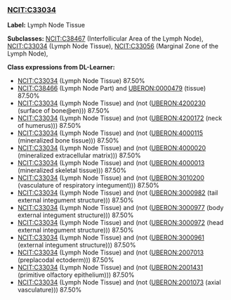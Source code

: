 
### [NCIT:C33034](http://purl.obolibrary.org/obo/NCIT_C33034)
**Label:** Lymph Node Tissue

**Subclasses:** [NCIT:C38467](http://purl.obolibrary.org/obo/NCIT_C38467) (Interfollicular Area of the Lymph Node), [NCIT:C33034](http://purl.obolibrary.org/obo/NCIT_C33034) (Lymph Node Tissue), [NCIT:C33056](http://purl.obolibrary.org/obo/NCIT_C33056) (Marginal Zone of the Lymph Node), 

**Class expressions from DL-Learner:**

- [NCIT:C33034](http://purl.obolibrary.org/obo/NCIT_C33034) (Lymph Node Tissue) 87.50%
- [NCIT:C38466](http://purl.obolibrary.org/obo/NCIT_C38466) (Lymph Node Part) and [UBERON:0000479](http://purl.obolibrary.org/obo/UBERON_0000479) (tissue) 87.50%
- [NCIT:C33034](http://purl.obolibrary.org/obo/NCIT_C33034) (Lymph Node Tissue) and (not ([UBERON:4200230](http://purl.obolibrary.org/obo/UBERON_4200230) (surface of bone@en))) 87.50%
- [NCIT:C33034](http://purl.obolibrary.org/obo/NCIT_C33034) (Lymph Node Tissue) and (not ([UBERON:4200172](http://purl.obolibrary.org/obo/UBERON_4200172) (neck of humerus))) 87.50%
- [NCIT:C33034](http://purl.obolibrary.org/obo/NCIT_C33034) (Lymph Node Tissue) and (not ([UBERON:4000115](http://purl.obolibrary.org/obo/UBERON_4000115) (mineralized bone tissue))) 87.50%
- [NCIT:C33034](http://purl.obolibrary.org/obo/NCIT_C33034) (Lymph Node Tissue) and (not ([UBERON:4000020](http://purl.obolibrary.org/obo/UBERON_4000020) (mineralized extracellular matrix))) 87.50%
- [NCIT:C33034](http://purl.obolibrary.org/obo/NCIT_C33034) (Lymph Node Tissue) and (not ([UBERON:4000013](http://purl.obolibrary.org/obo/UBERON_4000013) (mineralized skeletal tissue))) 87.50%
- [NCIT:C33034](http://purl.obolibrary.org/obo/NCIT_C33034) (Lymph Node Tissue) and (not ([UBERON:3010200](http://purl.obolibrary.org/obo/UBERON_3010200) (vasculature of respiratory integument))) 87.50%
- [NCIT:C33034](http://purl.obolibrary.org/obo/NCIT_C33034) (Lymph Node Tissue) and (not ([UBERON:3000982](http://purl.obolibrary.org/obo/UBERON_3000982) (tail external integument structure))) 87.50%
- [NCIT:C33034](http://purl.obolibrary.org/obo/NCIT_C33034) (Lymph Node Tissue) and (not ([UBERON:3000977](http://purl.obolibrary.org/obo/UBERON_3000977) (body external integument structure))) 87.50%
- [NCIT:C33034](http://purl.obolibrary.org/obo/NCIT_C33034) (Lymph Node Tissue) and (not ([UBERON:3000972](http://purl.obolibrary.org/obo/UBERON_3000972) (head external integument structure))) 87.50%
- [NCIT:C33034](http://purl.obolibrary.org/obo/NCIT_C33034) (Lymph Node Tissue) and (not ([UBERON:3000961](http://purl.obolibrary.org/obo/UBERON_3000961) (external integument structure))) 87.50%
- [NCIT:C33034](http://purl.obolibrary.org/obo/NCIT_C33034) (Lymph Node Tissue) and (not ([UBERON:2007013](http://purl.obolibrary.org/obo/UBERON_2007013) (preplacodal ectoderm))) 87.50%
- [NCIT:C33034](http://purl.obolibrary.org/obo/NCIT_C33034) (Lymph Node Tissue) and (not ([UBERON:2001431](http://purl.obolibrary.org/obo/UBERON_2001431) (primitive olfactory epithelium))) 87.50%
- [NCIT:C33034](http://purl.obolibrary.org/obo/NCIT_C33034) (Lymph Node Tissue) and (not ([UBERON:2001073](http://purl.obolibrary.org/obo/UBERON_2001073) (axial vasculature))) 87.50%


